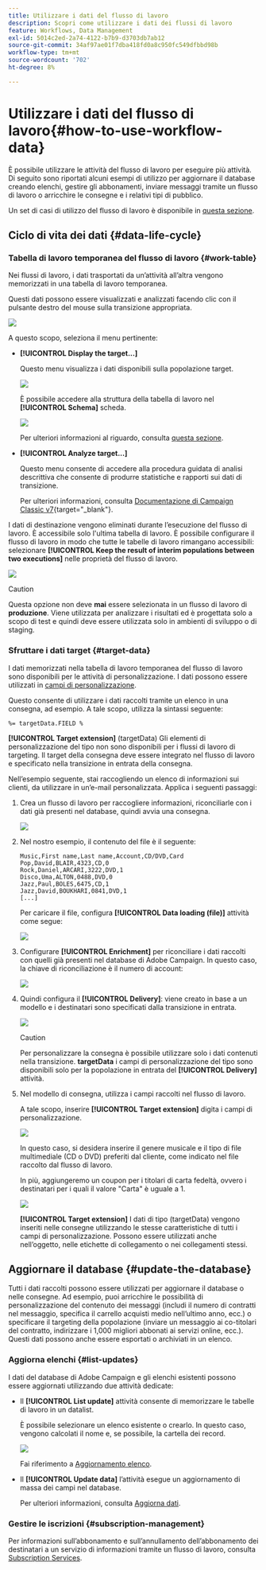 ```yaml
---
title: Utilizzare i dati del flusso di lavoro
description: Scopri come utilizzare i dati dei flussi di lavoro
feature: Workflows, Data Management
exl-id: 5014c2ed-2a74-4122-b7b9-d3703db7ab12
source-git-commit: 34af97ae01f7dba418fd0a8c950fc549dfbbd98b
workflow-type: tm+mt
source-wordcount: '702'
ht-degree: 8%

---
```


# Utilizzare i dati del flusso di lavoro{#how-to-use-workflow-data}

È possibile utilizzare le attività del flusso di lavoro per eseguire più attività. Di seguito sono riportati alcuni esempi di utilizzo per aggiornare il database creando elenchi, gestire gli abbonamenti, inviare messaggi tramite un flusso di lavoro o arricchire le consegne e i relativi tipi di pubblico.

Un set di casi di utilizzo del flusso di lavoro è disponibile in [questa sezione](workflow-use-cases.md).

## Ciclo di vita dei dati {#data-life-cycle}

### Tabella di lavoro temporanea del flusso di lavoro {#work-table}

Nei flussi di lavoro, i dati trasportati da un’attività all’altra vengono memorizzati in una tabella di lavoro temporanea.

Questi dati possono essere visualizzati e analizzati facendo clic con il pulsante destro del mouse sulla transizione appropriata.

![](assets/wf-right-click-analyze.png)

A questo scopo, seleziona il menu pertinente:

* **[!UICONTROL Display the target...]**

  Questo menu visualizza i dati disponibili sulla popolazione target.

  ![](assets/wf-right-click-display.png)

  È possibile accedere alla struttura della tabella di lavoro nel **[!UICONTROL Schema]** scheda.

  ![](assets/wf-right-click-schema.png)

  Per ulteriori informazioni al riguardo, consulta [questa sezione](monitor-workflow-execution.md#worktables-and-workflow-schema).

* **[!UICONTROL Analyze target...]**

  Questo menu consente di accedere alla procedura guidata di analisi descrittiva che consente di produrre statistiche e rapporti sui dati di transizione.

  Per ulteriori informazioni, consulta [Documentazione di Campaign Classic v7](https://experienceleague.adobe.com/docs/campaign-classic/using/reporting/analyzing-populations/about-descriptive-analysis.html?lang=it){target="_blank"}.

I dati di destinazione vengono eliminati durante l’esecuzione del flusso di lavoro. È accessibile solo l&#39;ultima tabella di lavoro. È possibile configurare il flusso di lavoro in modo che tutte le tabelle di lavoro rimangano accessibili: selezionare **[!UICONTROL Keep the result of interim populations between two executions]** nelle proprietà del flusso di lavoro.

![](assets/wf-purge-data-option.png)

>[!CAUTION]
>
>Questa opzione non deve **mai** essere selezionata in un flusso di lavoro di **produzione**. Viene utilizzata per analizzare i risultati ed è progettata solo a scopo di test e quindi deve essere utilizzata solo in ambienti di sviluppo o di staging.


### Sfruttare i dati target {#target-data}

I dati memorizzati nella tabella di lavoro temporanea del flusso di lavoro sono disponibili per le attività di personalizzazione. I dati possono essere utilizzati in [campi di personalizzazione](../../v8/send/personalization-fields.md).

Questo consente di utilizzare i dati raccolti tramite un elenco in una consegna, ad esempio. A tale scopo, utilizza la sintassi seguente:

```
%= targetData.FIELD %
```

**[!UICONTROL Target extension]** (targetData) Gli elementi di personalizzazione del tipo non sono disponibili per i flussi di lavoro di targeting. Il target della consegna deve essere integrato nel flusso di lavoro e specificato nella transizione in entrata della consegna.

Nell’esempio seguente, stai raccogliendo un elenco di informazioni sui clienti, da utilizzare in un’e-mail personalizzata. Applica i seguenti passaggi:

1. Crea un flusso di lavoro per raccogliere informazioni, riconciliarle con i dati già presenti nel database, quindi avvia una consegna.

   ![](assets/wf-targetdata-sample-1.png)

1. Nel nostro esempio, il contenuto del file è il seguente:

   ```
   Music,First name,Last name,Account,CD/DVD,Card
   Pop,David,BLAIR,4323,CD,0
   Rock,Daniel,ARCARI,3222,DVD,1
   Disco,Uma,ALTON,0488,DVD,0
   Jazz,Paul,BOLES,6475,CD,1
   Jazz,David,BOUKHARI,0841,DVD,1
   [...]
   ```

   Per caricare il file, configura **[!UICONTROL Data loading (file)]** attività come segue:

   ![](assets/wf-targetdata-sample-2.png)

1. Configurare **[!UICONTROL Enrichment]** per riconciliare i dati raccolti con quelli già presenti nel database di Adobe Campaign. In questo caso, la chiave di riconciliazione è il numero di account:

   ![](assets/wf-targetdata-sample-3.png)

1. Quindi configura il **[!UICONTROL Delivery]**: viene creato in base a un modello e i destinatari sono specificati dalla transizione in entrata.

   ![](assets/wf-targetdata-sample-4.png)

   >[!CAUTION]
   >
   >Per personalizzare la consegna è possibile utilizzare solo i dati contenuti nella transizione. **targetData** i campi di personalizzazione del tipo sono disponibili solo per la popolazione in entrata del **[!UICONTROL Delivery]** attività.

1. Nel modello di consegna, utilizza i campi raccolti nel flusso di lavoro.

   A tale scopo, inserire **[!UICONTROL Target extension]** digita i campi di personalizzazione.

   ![](assets/wf-targetdata-sample-5.png)

   In questo caso, si desidera inserire il genere musicale e il tipo di file multimediale (CD o DVD) preferiti dal cliente, come indicato nel file raccolto dal flusso di lavoro.

   In più, aggiungeremo un coupon per i titolari di carta fedeltà, ovvero i destinatari per i quali il valore &quot;Carta&quot; è uguale a 1.

   ![](assets/wf-targetdata-sample-6.png)

   **[!UICONTROL Target extension]** I dati di tipo (targetData) vengono inseriti nelle consegne utilizzando le stesse caratteristiche di tutti i campi di personalizzazione. Possono essere utilizzati anche nell’oggetto, nelle etichette di collegamento o nei collegamenti stessi.


## Aggiornare il database {#update-the-database}

Tutti i dati raccolti possono essere utilizzati per aggiornare il database o nelle consegne. Ad esempio, puoi arricchire le possibilità di personalizzazione del contenuto dei messaggi (includi il numero di contratti nel messaggio, specifica il carrello acquisti medio nell’ultimo anno, ecc.) o specificare il targeting della popolazione (inviare un messaggio ai co-titolari del contratto, indirizzare i 1,000 migliori abbonati ai servizi online, ecc.). Questi dati possono anche essere esportati o archiviati in un elenco.

### Aggiorna elenchi  {#list-updates}

I dati del database di Adobe Campaign e gli elenchi esistenti possono essere aggiornati utilizzando due attività dedicate:

* Il **[!UICONTROL List update]** attività consente di memorizzare le tabelle di lavoro in un datalist.

  È possibile selezionare un elenco esistente o crearlo. In questo caso, vengono calcolati il nome e, se possibile, la cartella dei record.

  ![](assets/s_user_create_list.png)

  Fai riferimento a [Aggiornamento elenco](list-update.md).

* Il **[!UICONTROL Update data]** l’attività esegue un aggiornamento di massa dei campi nel database.

  Per ulteriori informazioni, consulta [Aggiorna dati](update-data.md).

### Gestire le iscrizioni {#subscription-management}

Per informazioni sull’abbonamento e sull’annullamento dell’abbonamento dei destinatari a un servizio di informazioni tramite un flusso di lavoro, consulta [Subscription Services](subscription-services.md).
